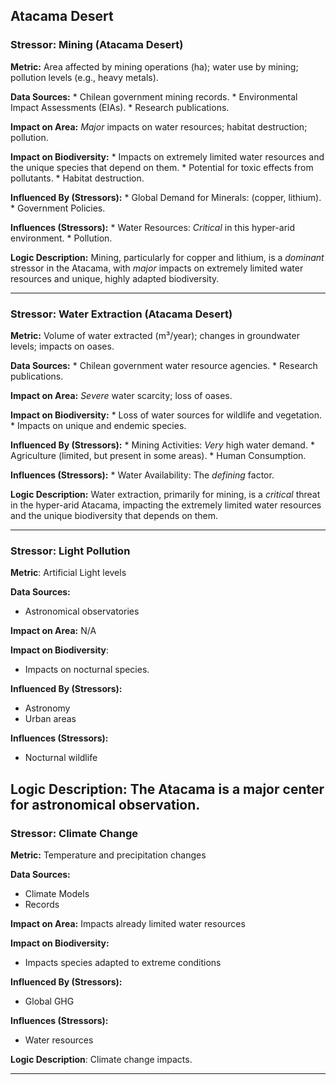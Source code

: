 ## Atacama Desert

### Stressor: Mining (Atacama Desert)

**Metric:** Area affected by mining operations (ha); water use by mining; pollution levels (e.g., heavy metals).

**Data Sources:**
    *   Chilean government mining records.
    *   Environmental Impact Assessments (EIAs).
    *   Research publications.

**Impact on Area:** *Major* impacts on water resources; habitat destruction; pollution.

**Impact on Biodiversity:**
    *   Impacts on extremely limited water resources and the unique species that depend on them.
    *   Potential for toxic effects from pollutants.
    *   Habitat destruction.

**Influenced By (Stressors):**
    *   Global Demand for Minerals: (copper, lithium).
    *   Government Policies.

**Influences (Stressors):**
    *   Water Resources: *Critical* in this hyper-arid environment.
    *   Pollution.

**Logic Description:** Mining, particularly for copper and lithium, is a *dominant* stressor in the Atacama, with *major* impacts on extremely limited water resources and unique, highly adapted biodiversity.

---

### Stressor: Water Extraction (Atacama Desert)

**Metric:** Volume of water extracted (m³/year); changes in groundwater levels; impacts on oases.

**Data Sources:**
    *   Chilean government water resource agencies.
    *   Research publications.

**Impact on Area:** *Severe* water scarcity; loss of oases.

**Impact on Biodiversity:**
    *   Loss of water sources for wildlife and vegetation.
    *   Impacts on unique and endemic species.

**Influenced By (Stressors):**
    *   Mining Activities: *Very* high water demand.
    *   Agriculture (limited, but present in some areas).
    *   Human Consumption.

**Influences (Stressors):**
    *   Water Availability: The *defining* factor.

**Logic Description:** Water extraction, primarily for mining, is a *critical* threat in the hyper-arid Atacama, impacting the extremely limited water resources and the unique biodiversity that depends on them.

---

### Stressor: Light Pollution
**Metric**: Artificial Light levels

**Data Sources:**
 * Astronomical observatories

**Impact on Area:** N/A

**Impact on Biodiversity**:
 * Impacts on nocturnal species.

**Influenced By (Stressors):**
* Astronomy
* Urban areas

**Influences (Stressors):**
 * Nocturnal wildlife

**Logic Description**: The Atacama is a major center for astronomical observation.
---
### Stressor: Climate Change
**Metric:** Temperature and precipitation changes

**Data Sources:**
   * Climate Models
   * Records

**Impact on Area:** Impacts already limited water resources

**Impact on Biodiversity:**
   * Impacts species adapted to extreme conditions

**Influenced By (Stressors):**
  * Global GHG

**Influences (Stressors):**
 * Water resources

**Logic Description**: Climate change impacts.

---